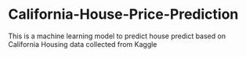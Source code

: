 # California-House-Price-Prediction
This is a machine learning model to predict house predict based on California Housing data collected from Kaggle
